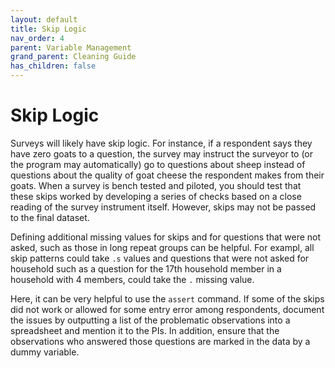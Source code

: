 ```yaml
---
layout: default
title: Skip Logic
nav_order: 4
parent: Variable Management
grand_parent: Cleaning Guide
has_children: false
---
```


# Skip Logic

Surveys will likely have skip logic. For instance, if a respondent says they have zero goats to a question, the survey may instruct the surveyor to (or the program may automatically) go to questions about sheep instead of questions about the quality of goat cheese the respondent makes from their goats. When a survey is bench tested and piloted, you should test that these skips worked by developing a series of checks based on a close reading of the survey instrument itself. However, skips may not be passed to the final dataset.

Defining additional missing values for skips and for questions that were not asked, such as those in long repeat groups can be helpful. For exampl, all skip patterns could take `.s` values and questions that were not asked for household such as a question for the 17th household member in a household with 4 members, could take the `.` missing value.

Here, it can be very helpful to use the `assert` command. If some of the skips did not work or allowed for some entry error among respondents, document the issues by outputting a list of the problematic observations into a spreadsheet and mention it to the PIs. In addition, ensure that the observations who answered those questions are marked in the data by a dummy variable.
